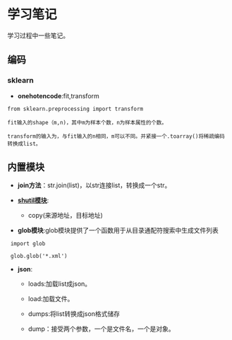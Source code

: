 # 学习笔记 #
学习过程中一些笔记。

## 编码 ##

### sklearn ####

   * **onehotencode**:fit,transform

	from sklearn.preprocessing import transform	

	fit输入的shape（m,n)，其中m为样本个数，n为样本属性的个数。

	transform的输入为，与fit输入的n相同，m可以不同。并紧接一个.toarray()将稀疏编码转换成list。


## 内置模块 ##

* **join方法**：str.join(list)，以str连接list，转换成一个str。

* **[shutil模块](https://www.cnblogs.com/zhangboblogs/p/7821702.html)**:

    * copy(来源地址，目标地址)

* **glob模块**:glob模块提供了一个函数用于从目录通配符搜索中生成文件列表

```
 import glob  

 glob.glob('*.xml')
```

* **json**:
   
   * loads:加载list成json。
   
   * load:加载文件。
   
   * dumps:将list转换成json格式储存
   
   * dump：接受两个参数，一个是文件名，一个是对象。
